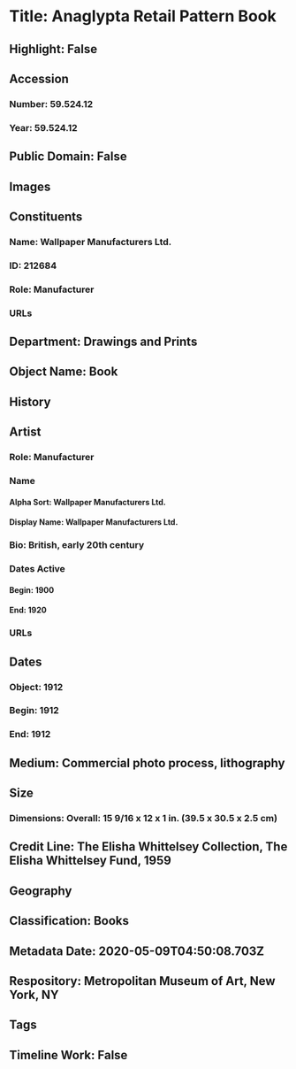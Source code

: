 # Title: Anaglypta Retail Pattern Book
## Highlight: False
## Accession
### Number: 59.524.12
### Year: 59.524.12
## Public Domain: False
## Images
## Constituents
### Name: Wallpaper Manufacturers Ltd.
### ID: 212684
### Role: Manufacturer
### URLs
## Department: Drawings and Prints
## Object Name: Book
## History
## Artist
### Role: Manufacturer
### Name
#### Alpha Sort: Wallpaper Manufacturers Ltd.
#### Display Name: Wallpaper Manufacturers Ltd.
### Bio: British, early 20th century
### Dates Active
#### Begin: 1900
#### End: 1920
### URLs
## Dates
### Object: 1912
### Begin: 1912
### End: 1912
## Medium: Commercial photo process, lithography
## Size
### Dimensions: Overall: 15 9/16 x 12 x 1 in. (39.5 x 30.5 x 2.5 cm)
## Credit Line: The Elisha Whittelsey Collection, The Elisha Whittelsey Fund, 1959
## Geography
## Classification: Books
## Metadata Date: 2020-05-09T04:50:08.703Z
## Respository: Metropolitan Museum of Art, New York, NY
## Tags
## Timeline Work: False